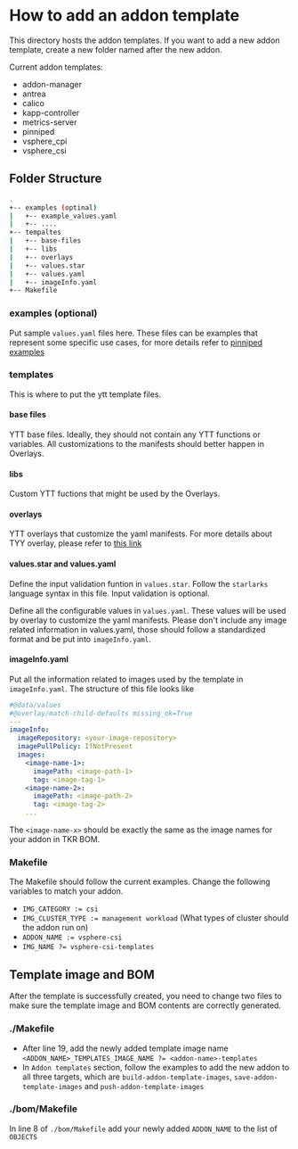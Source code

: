 # How to add an addon template

This directory hosts the addon templates. If you want to add a new addon template, create a new folder named after the new addon.

Current addon templates:

* addon-manager
* antrea
* calico
* kapp-controller
* metrics-server
* pinniped
* vsphere_cpi
* vsphere_csi

## Folder Structure

```sh
.
+-- examples (optinal)
|   +-- example_values.yaml
|   +-- ....
+-- tempaltes
|   +-- base-files
|   +-- libs
|   +-- overlays
|   +-- values.star
|   +-- values.yaml
|   +-- imageInfo.yaml
+-- Makefile
```

### examples (optional)

Put sample `values.yaml` files here. These files can be examples that represent some specific use cases, for more details refer to [pinniped examples](pinniped/examples)

### templates

This is where to put the ytt template files.

#### base files

YTT base files. Ideally, they should not contain any YTT functions or variables. All customizations to the manifests should better happen in Overlays.

#### libs

Custom YTT fuctions that might be used by the Overlays.

#### overlays

YTT overlays that customize the yaml manifests. For more details about TYY overlay, please refer to [this link](https://carvel.dev/ytt/#example:example-overlay-files)

#### values.star and values.yaml

Define the input validation funtion in `values.star`. Follow the `starlarks` language syntax in this file. Input validation is optional.

Define all the configurable values in `values.yaml`. These values will be used by overlay to customize the yaml manifests. Please don't include any image related information in values.yaml, those should follow a standardized format and be put into `imageInfo.yaml`.

#### imageInfo.yaml

Put all the information related to images used by the template in `imageInfo.yaml`. The structure of this file looks like

```yaml
#@data/values
#@overlay/match-child-defaults missing_ok=True
---
imageInfo:
  imageRepository: <your-image-repository>
  imagePullPolicy: IfNotPresent
  images:
    <image-name-1>:
      imagePath: <image-path-1>
      tag: <image-tag-1>
    <image-name-2>:
      imagePath: <image-path-2>
      tag: <image-tag-2>
    ...
```

The `<image-name-x>` should be exactly the same as the image names for your addon in TKR BOM.

### Makefile

The Makefile should follow the current examples. Change the following variables to match your addon.

* `IMG_CATEGORY := csi`
* `IMG_CLUSTER_TYPE := management workload` (What types of cluster should the addon run on)
* `ADDON_NAME := vsphere-csi`
* `IMG_NAME ?= vsphere-csi-templates`

## Template image and BOM

After the template is successfully created, you need to change two files to make sure the template image and BOM contents are correctly generated.

### ./Makefile

* After line 19, add the newly added template image name `<ADDON_NAME>_TEMPLATES_IMAGE_NAME ?= <addon-name>-templates`
* In `Addon templates` section, follow the examples to add the new addon to all three targets, which are `build-addon-template-images`, `save-addon-template-images` and `push-addon-template-images`

### ./bom/Makefile

In line 8 of `./bom/Makefile` add your newly added `ADDON_NAME` to the list of `OBJECTS`
